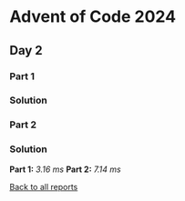 # Advent of Code 2024
## Day 2
### Part 1

### Solution

### Part 2

### Solution


**Part 1:** *3.16 ms*
**Part 2:** *7.14 ms*  

[Back to all reports](/2024)